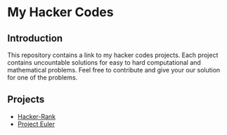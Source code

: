 # My Hacker Codes

## Introduction

This repository contains a link to my hacker codes projects. Each project contains uncountable solutions for easy to hard computational and mathematical problems. Feel free to contribute and give your our solution for one of the problems.

## Projects

- [Hacker-Rank](https://github.com/dmoliveira/Hacker-Rank)
- [Project Euler](https://github.com/dmoliveira/Project-Euler)
